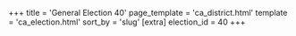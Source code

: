 +++
title = 'General Election 40'
page_template = 'ca_district.html'
template = 'ca_election.html'
sort_by = 'slug'
[extra]
election_id = 40
+++
